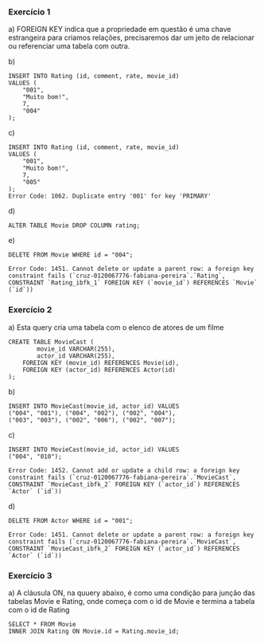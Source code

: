 ### Exercício 1

a) FOREIGN KEY indica que a propriedade em questão é uma chave estrangeira para criamos relações, precisaremos dar um jeito de relacionar ou referenciar uma tabela com outra.


b) 
```
INSERT INTO Rating (id, comment, rate, movie_id) 
VALUES (
    "001",
    "Muito bom!",
    7,
	"004"
);
```
c) 
```
INSERT INTO Rating (id, comment, rate, movie_id) 
VALUES (
	"001",
    "Muito bom!",
    7,
	"005"
);
Error Code: 1062. Duplicate entry '001' for key 'PRIMARY'
```
d)
```
ALTER TABLE Movie DROP COLUMN rating;
```
e)
```
DELETE FROM Movie WHERE id = "004";

Error Code: 1451. Cannot delete or update a parent row: a foreign key constraint fails (`cruz-0120067776-fabiana-pereira`.`Rating`, CONSTRAINT `Rating_ibfk_1` FOREIGN KEY (`movie_id`) REFERENCES `Movie` (`id`))
```


### Exercício 2 

a) Esta query cria uma tabela com o elenco de atores de um filme
```
CREATE TABLE MovieCast (
		movie_id VARCHAR(255),
		actor_id VARCHAR(255),
    FOREIGN KEY (movie_id) REFERENCES Movie(id),
    FOREIGN KEY (actor_id) REFERENCES Actor(id)
);
```
b) 
```
INSERT INTO MovieCast(movie_id, actor_id) VALUES
("004", "001"), ("004", "002"), ("002", "004"), 
("003", "003"), ("002", "006"), ("002", "007");

```
c) 
```
INSERT INTO MovieCast(movie_id, actor_id) VALUES
("004", "010");

Error Code: 1452. Cannot add or update a child row: a foreign key constraint fails (`cruz-0120067776-fabiana-pereira`.`MovieCast`, CONSTRAINT `MovieCast_ibfk_2` FOREIGN KEY (`actor_id`) REFERENCES `Actor` (`id`))
```

d)
```
DELETE FROM Actor WHERE id = "001";

Error Code: 1451. Cannot delete or update a parent row: a foreign key constraint fails (`cruz-0120067776-fabiana-pereira`.`MovieCast`, CONSTRAINT `MovieCast_ibfk_2` FOREIGN KEY (`actor_id`) REFERENCES `Actor` (`id`))

```

### Exercício 3

a) A cláusula ON, na quuery abaixo, é como uma condição para junção das tabelas Movie e Rating, onde começa com o id de Movie e termina a tabela com o id de Rating
```
SELECT * FROM Movie 
INNER JOIN Rating ON Movie.id = Rating.movie_id;
```
  
